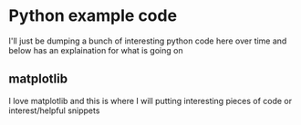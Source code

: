 # Python example code 

I'll just be dumping a bunch of interesting python code here over 
time and below has an explaination for what is going on

## matplotlib

I love matplotlib and this is where I will putting interesting pieces
of code or interest/helpful snippets
